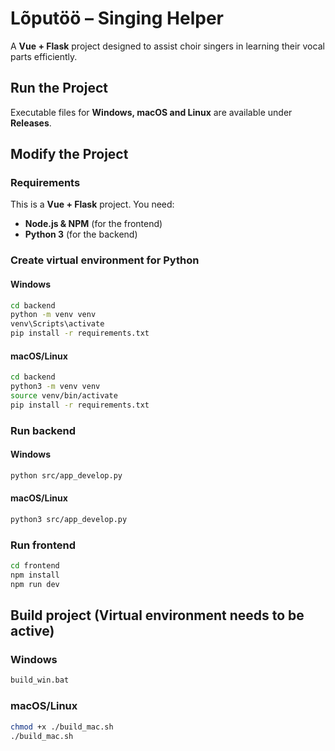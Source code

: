 # Lõputöö – Singing Helper

A **Vue + Flask** project designed to assist choir singers in learning their vocal parts efficiently.

## Run the Project

Executable files for **Windows, macOS and Linux** are available under **Releases**.

## Modify the Project

### Requirements

This is a **Vue + Flask** project. You need:

- **Node.js & NPM** (for the frontend)
- **Python 3** (for the backend)

### Create virtual environment for Python

#### Windows

```sh
cd backend
python -m venv venv    
venv\Scripts\activate   
pip install -r requirements.txt
```

#### macOS/Linux
```sh
cd backend
python3 -m venv venv      
source venv/bin/activate 
pip install -r requirements.txt
```

### Run backend

#### Windows
```sh
python src/app_develop.py
```

#### macOS/Linux
```sh
python3 src/app_develop.py
```

### Run frontend

```sh
cd frontend
npm install
npm run dev
```

## Build project (Virtual environment needs to be active)

### Windows

```sh
build_win.bat
```

### macOS/Linux

```sh
chmod +x ./build_mac.sh
./build_mac.sh
```
